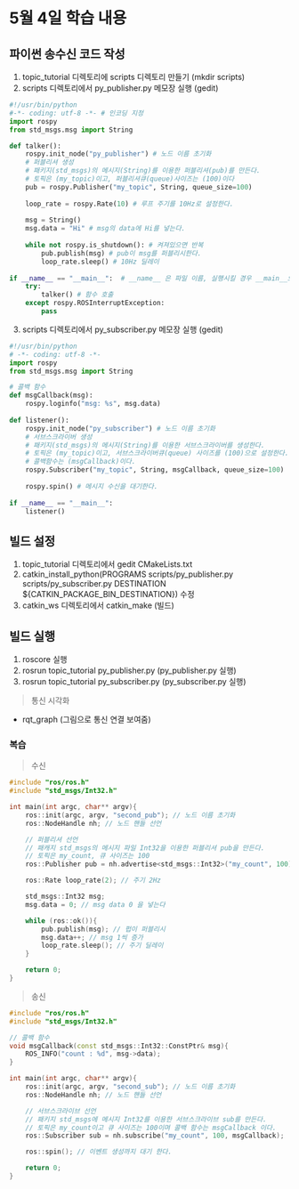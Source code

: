 # 5월 4일 학습 내용
## 파이썬 송수신 코드 작성
1. topic_tutorial 디렉토리에 scripts 디렉토리 만들기 (mkdir scripts)
2. scripts 디렉토리에서 py_publisher.py 메모장 실행 (gedit)
```py
#!/usr/bin/python
#-*- coding: utf-8 -*- # 인코딩 지정
import rospy
from std_msgs.msg import String

def talker():
	rospy.init_node("py_publisher") # 노드 이름 초기화
	# 퍼블리셔 생성
	# 패키지(std_msgs)의 메시지(String)를 이용한 퍼블리셔(pub)를 만든다.
	# 토픽은 (my_topic)이고, 퍼블리셔큐(queue)사이즈는 (100)이다
	pub = rospy.Publisher("my_topic", String, queue_size=100)
	
	loop_rate = rospy.Rate(10) # 루프 주기를 10Hz로 설정한다.
	
	msg = String() 
	msg.data = "Hi" # msg의 data에 Hi를 넣는다.
	
	while not rospy.is_shutdown(): # 켜져있으면 반복
		pub.publish(msg) # pub이 msg를 퍼블리시한다.
		loop_rate.sleep() # 10Hz 딜레이
		
if __name__ == "__main__":  # __name__ 은 파일 이름, 실행시킬 경우 __main__으로 바뀜
	try:
		talker() # 함수 호출
	except rospy.ROSInterruptException:
		pass
```
3. scripts 디렉토리에서 py_subscriber.py 메모장 실행 (gedit)
```py
#!/usr/bin/python
# -*- coding: utf-8 -*-
import rospy
from std_msgs.msg import String

# 콜백 함수
def msgCallback(msg):
	rospy.loginfo("msg: %s", msg.data)
	
def listener():
	rospy.init_node("py_subscriber") # 노드 이름 초기화
	# 서브스크라이버 생성
	# 패키지(std_msgs)의 메시지(String)를 이용한 서브스크라이버를 생성한다.
	# 토픽은 (my_topic)이고, 서브스크라이버큐(queue) 사이즈를 (100)으로 설정한다.
	# 콜백함수는 (msgCallback)이다.
	rospy.Subscriber("my_topic", String, msgCallback, queue_size=100)
	
	rospy.spin() # 메시지 수신을 대기한다.
	
if __name__ == "__main__":
	listener()
```
## 빌드 설정
1. topic_tutorial 디렉토리에서 gedit CMakeLists.txt
2. catkin_install_python(PROGRAMS
   scripts/py_publisher.py scripts/py_subscriber.py
   DESTINATION ${CATKIN_PACKAGE_BIN_DESTINATION}) 수정
3. catkin_ws 디렉토리에서 catkin_make (빌드)
## 빌드 실행
1. roscore 실행
2. rosrun topic_tutorial py_publisher.py (py_publisher.py 실행)
3. rosrun topic_tutorial py_subscriber.py (py_subscriber.py 실행)
> 통신 시각화
- rqt_graph (그림으로 통신 연결 보여줌)
### 복습
> 수신
```cpp
#include "ros/ros.h" 
#include "std_msgs/Int32.h"

int main(int argc, char** argv){
    ros::init(argc, argv, "second_pub"); // 노드 이름 초기화
    ros::NodeHandle nh; // 노드 핸들 선언

    // 퍼블리셔 선언
    // 패캐지 std_msgs의 메시지 파일 Int32을 이용한 퍼블리셔 pub을 만든다.
    // 토픽은 my_count, 큐 사이즈는 100
    ros::Publisher pub = nh.advertise<std_msgs::Int32>("my_count", 100);

    ros::Rate loop_rate(2); // 주기 2Hz

    std_msgs::Int32 msg;
    msg.data = 0; // msg data 0 을 넣는다

    while (ros::ok()){
        pub.publish(msg); // 펍이 퍼블리시 
        msg.data++; // msg 1씩 증가
        loop_rate.sleep(); // 주기 딜레이
    }

    return 0;
}
```
> 송신
```cpp
#include "ros/ros.h"
#include "std_msgs/Int32.h"

// 콜백 함수
void msgCallback(const std_msgs::Int32::ConstPtr& msg){
    ROS_INFO("count : %d", msg->data);
}

int main(int argc, char** argv){
    ros::init(argc, argv, "second_sub"); // 노드 이름 초기화
    ros::NodeHandle nh; // 노드 핸들 선언

    // 서브스크라이브 선언
    // 패키지 std_msgs에 메시지 Int32를 이용한 서브스크라이브 sub를 만든다.
    // 토픽은 my_count이고 큐 사이즈는 100이며 콜백 함수는 msgCallback 이다.
    ros::Subscriber sub = nh.subscribe("my_count", 100, msgCallback);

    ros::spin(); // 이벤트 생성까지 대기 한다.

    return 0;
}
```
